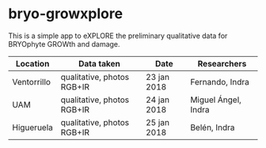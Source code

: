 # bryo-growxplore
This is a simple app to eXPLORE the preliminary qualitative data for BRYOphyte GROWth and damage.

Location    |Data taken                 | Date        | Researchers
------------|---------------------------|-------------|--------------------
Ventorrillo |qualitative, photos RGB+IR | 23 jan 2018 | Fernando, Indra
UAM         |qualitative, photos RGB+IR | 24 jan 2018 | Miguel Ángel, Indra
Higueruela  |qualitative, photos RGB+IR | 25 jan 2018 | Belén, Indra